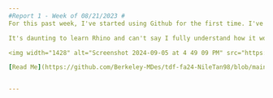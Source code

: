 ```yaml
---
#Report 1 - Week of 08/21/2023 #
For this past week, I've started using Github for the first time. I've also started learning Rhino from beginning.

It's daunting to learn Rhino and can't say I fully understand how it works, but I'm also excited :)

<img width="1428" alt="Screenshot 2024-09-05 at 4 49 09 PM" src="https://github.com/user-attachments/assets/fbea8258-23ba-4cc6-81ee-3506904275b4">

[Read Me](https://github.com/Berkeley-MDes/tdf-fa24-NileTan98/blob/main/README.md)


---
```


